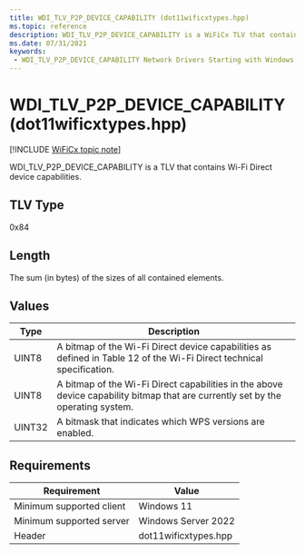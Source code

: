 ```yaml
---
title: WDI_TLV_P2P_DEVICE_CAPABILITY (dot11wificxtypes.hpp)
ms.topic: reference
description: WDI_TLV_P2P_DEVICE_CAPABILITY is a WiFiCx TLV that contains Wi-Fi Direct device capabilities.
ms.date: 07/31/2021
keywords:
 - WDI_TLV_P2P_DEVICE_CAPABILITY Network Drivers Starting with Windows Vista
---
```


# WDI\_TLV\_P2P\_DEVICE\_CAPABILITY (dot11wificxtypes.hpp)

[!INCLUDE [WiFiCx topic note](../includes/wificx-version-warning.md)]


WDI\_TLV\_P2P\_DEVICE\_CAPABILITY is a TLV that contains Wi-Fi Direct device capabilities.

## TLV Type


0x84

## Length


The sum (in bytes) of the sizes of all contained elements.

## Values


| Type   | Description                                                                                                                     |
|--------|---------------------------------------------------------------------------------------------------------------------------------|
| UINT8  | A bitmap of the Wi-Fi Direct device capabilities as defined in Table 12 of the Wi-Fi Direct technical specification.            |
| UINT8  | A bitmap of the Wi-Fi Direct capabilities in the above device capability bitmap that are currently set by the operating system. |
| UINT32 | A bitmask that indicates which WPS versions are enabled.                                                                        |

 

## Requirements

|Requirement|Value|
|--- |--- |
|Minimum supported client|Windows 11|
|Minimum supported server|Windows Server 2022|
|Header|dot11wificxtypes.hpp|


 

 




